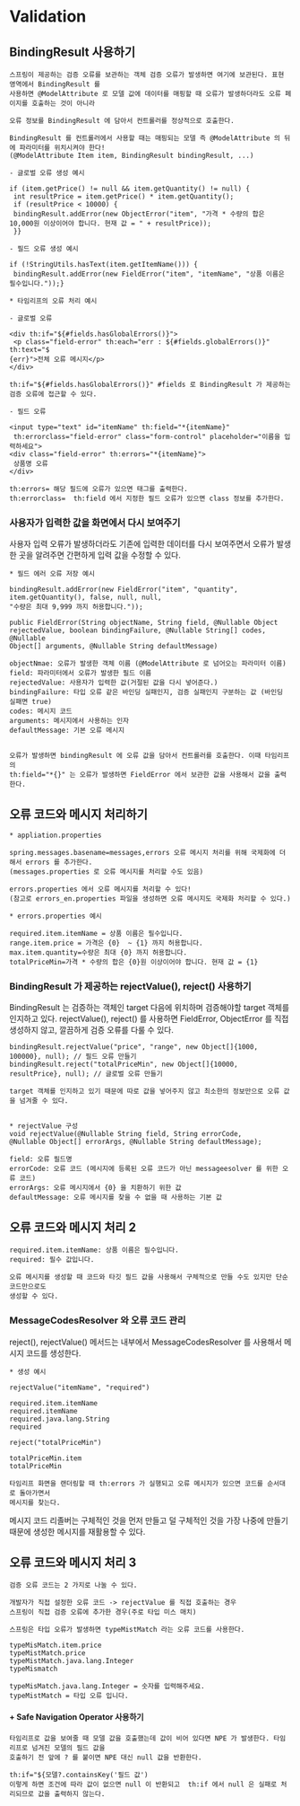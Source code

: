 # Validation 

## BindingResult 사용하기
```
스프링이 제공하는 검증 오류를 보관하는 객체 검증 오류가 발생하면 여기에 보관된다. 표현 영역에서 BindingResult 를
사용하면 @ModelAttribute 로 모델 값에 데이터를 매핑할 때 오류가 발생하더라도 오류 페이지를 호출하는 것이 아니라

오류 정보를 BindingResult 에 담아서 컨트롤러를 정상적으로 호출한다.

BindingResult 를 컨트롤러에서 사용할 때는 매핑되는 모델 즉 @ModelAttribute 의 뒤에 파라미터를 위치시켜야 한다!
(@ModelAttribute Item item, BindingResult bindingResult, ...)

- 글로벌 오류 생성 예시 

if (item.getPrice() != null && item.getQuantity() != null) {
 int resultPrice = item.getPrice() * item.getQuantity();
 if (resultPrice < 10000) {
 bindingResult.addError(new ObjectError("item", "가격 * 수량의 합은
10,000원 이상이어야 합니다. 현재 값 = " + resultPrice));
 }}

- 필드 오류 생성 예시 

if (!StringUtils.hasText(item.getItemName())) {
 bindingResult.addError(new FieldError("item", "itemName", "상품 이름은 필수입니다."));}
```
```
* 타임리프의 오류 처리 예시

- 글로벌 오류

<div th:if="${#fields.hasGlobalErrors()}">
 <p class="field-error" th:each="err : ${#fields.globalErrors()}" th:text="$
{err}">전체 오류 메시지</p>
</div>

th:if="${#fields.hasGlobalErrors()}" #fields 로 BindingResult 가 제공하는 검증 오류에 접근할 수 있다.

- 필드 오류

<input type="text" id="itemName" th:field="*{itemName}"
 th:errorclass="field-error" class="form-control" placeholder="이름을 입력하세요">
<div class="field-error" th:errors="*{itemName}">
 상품명 오류
</div>

th:errors= 해당 필드에 오류가 있으면 태그를 출력한다.
th:errorclass=  th:field 에서 지정한 필드 오류가 있으면 class 정보를 추가한다.
```
### 사용자가 입력한 값을 화면에서 다시 보여주기

사용자 입력 오류가 발생하더라도 기존에 입력한 데이터를 다시 보여주면서 오류가 발생한 곳을 알려주면 간편하게 입력 값을 수정할 수 있다.

```
* 필드 에러 오류 저장 예시

bindingResult.addError(new FieldError("item", "quantity", item.getQuantity(), false, null, null,
"수량은 최대 9,999 까지 허용합니다."));

public FieldError(String objectName, String field, @Nullable Object 
rejectedValue, boolean bindingFailure, @Nullable String[] codes, @Nullable
Object[] arguments, @Nullable String defaultMessage)

objectNmae: 오류가 발생한 객체 이름 (@ModelAttribute 로 넘어오는 파라미터 이름)
field: 파라미터에서 오류가 발생한 필드 이름
rejectedValue: 사용자가 입력한 값(거절된 값을 다시 넣어준다.)
bindingFailure: 타입 오류 같은 바인딩 실패인지, 검증 실패인지 구분하는 값 (바인딩 실패면 true)
codes: 메시지 코드
arguments: 메시지에서 사용하는 인자
defaultMessage: 기본 오류 메시지


오류가 발생하면 bindingResult 에 오류 값을 담아서 컨트롤러를 호출한다. 이때 타임리프의
th:field="*{}" 는 오류가 발생하면 FieldError 에서 보관한 값을 사용해서 값을 출력한다. 
```

## 오류 코드와 메시지 처리하기
```
* appliation.properties

spring.messages.basename=messages,errors 오류 메시지 처리를 위해 국제화에 더해서 errors 를 추가한다. 
(messages.properties 로 오류 메시지를 처리할 수도 있음) 

errors.properties 에서 오류 메시지를 처리할 수 있다!
(참고로 errors_en.properties 파일을 생성하면 오류 메시지도 국제화 처리할 수 있다.)
```
```
* errors.properties 예시 

required.item.itemName = 상품 이름은 필수입니다.
range.item.price = 가격은 {0}  ~ {1} 까지 허용합니다.
max.item.quantity=수량은 최대 {0} 까지 허용합니다.
totalPriceMin=가격 * 수량의 합은 {0}원 이상이어야 합니다. 현재 값 = {1}
```
### BindingResult 가 제공하는 rejectValue(), reject() 사용하기 

BindingResult 는 검증하는 객체인 target 다음에 위치하며 검증해야할 target 객체를 인지하고 있다. rejectValue(), reject() 를 사용하면 FieldError, ObjectError 를 직접 생성하지 않고, 깔끔하게 검증 오류를 다룰 수 있다.

```
bindingResult.rejectValue("price", "range", new Object[]{1000, 100000}, null); // 필드 오류 만들기
bindingResult.reject("totalPriceMin", new Object[]{10000, resultPrice}, null); // 글로벌 오류 만들기

target 객체를 인지하고 있기 때문에 따로 값을 넣어주지 않고 최소한의 정보만으로 오류 값을 넘겨줄 수 있다.


* rejectValue 구성 
void rejectValue(@Nullable String field, String errorCode,
@Nullable Object[] errorArgs, @Nullable String defaultMessage);

field: 오류 필드명
errorCode: 오류 코드 (메시지에 등록된 오류 코드가 아닌 messageesolver 를 위한 오류 코드)
errorArgs: 오류 메시지에서 {0} 을 치환하기 위한 값
defaultMessage: 오류 메시지를 찾을 수 없을 때 사용하는 기본 값 
```
## 오류 코드와 메시지 처리 2 
```
required.item.itemName: 상품 이름은 필수입니다.
required: 필수 값입니다.

오류 메시지를 생성할 때 코드와 타깃 필드 값을 사용해서 구체적으로 만들 수도 있지만 단순 코드만으로도
생성할 수 있다. 
```
### MessageCodesResolver 와 오류 코드 관리 

reject(), rejectValue() 메서드는 내부에서 MessageCodesResolver 를 사용해서 메시지 코드를 생성한다. 
```
* 생성 예시

rejectValue("itemName", "required")

required.item.itemName
required.itemName
required.java.lang.String
required

reject("totalPriceMin")

totalPriceMin.item
totalPriceMin

타임리프 화면을 랜더링할 때 th:errors 가 실행되고 오류 메시지가 있으면 코드를 순서대로 돌아가면서
메시지를 찾는다.
```
메시지 코드 리졸버는 구체적인 것을 먼저 만들고 덜 구체적인 것을 가장 나중에 만들기 때문에 생성한 메시지를 재활용할 수 있다. 

## 오류 코드와 메시지 처리 3
```
검증 오류 코드는 2 가지로 나눌 수 있다.

개발자가 직접 설정한 오류 코드 -> rejectValue 를 직접 호출하는 경우
스프링이 직접 검증 오류에 추가한 경우(주로 타입 미스 매치)

스프링은 타입 오류가 발생하면 typeMistMatch 라는 오류 코드를 사용한다.

typeMisMatch.item.price
typeMistMatch.price
typeMistMatch.java.lang.Integer
typeMismatch

typeMisMatch.java.lang.Integer = 숫자를 입력해주세요.
typeMistMatch = 타입 오류 입니다. 
```




#### + Safe Navigation Operator 사용하기
```
타임리프로 값을 보여줄 때 모델 값을 호출했는데 값이 비어 있다면 NPE 가 발생한다. 타임리프로 넘겨진 모델의 필드 값을
호출하기 전 앞에 ? 를 붙이면 NPE 대신 null 값을 반환한다.

th:if="${모델?.containsKey('필드 값')
이렇게 하면 조건에 따라 값이 없으면 null 이 반환되고  th:if 에서 null 은 실패로 처리되므로 값을 출력하지 않는다. 
```
